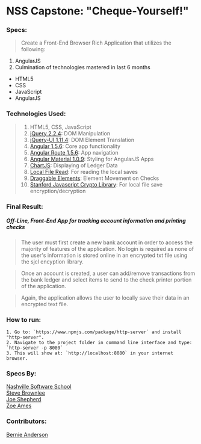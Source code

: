 # NSS Capstone: "Cheque-Yourself!"

### Specs:
> Create a Front-End Browser Rich Application that utilizes the following:

1. AngularJS
1. Culmination of technologies mastered in last 6 months
 * HTML5
 * CSS
 * JavaScript
 * AngularJS

### Technologies Used:
> 1. HTML5, CSS, JavaScript
> 2. [jQuery 2.2.4](https://jquery.com/): DOM Manipulation
> 3. [jQuery-UI 1.11.4](https://angularjs.org/): DOM Element Translation
> 4. [Angular 1.5.6](https://angularjs.org/): Core app functionality
> 5. [Angular Route 1.5.6](https://docs.angularjs.org/api/ngRoute): App navigation
> 6. [Angular Material 1.0.9](https://material.angularjs.org/latest/): Styling for AngularJS Apps
> 7. [ChartJS](http://www.chartjs.org/): Displaying of Ledger Data
> 8. [Local File Read](http://jsfiddle.net/alexsuch/6aG4x/535/): For reading the local saves
> 9. [Draggable Elements](https://siongui.github.io/2013/04/04/angularjs-draggable-movable-element/): Element Movement on Checks
> 10. [Stanford Javascript Crypto Library](https://crypto.stanford.edu/sjcl/): For local file save encryption/decryption 

### Final Result:
##### Off-Line, Front-End App for tracking account information and printing checks
> The user must first create a new bank account in order to access the majority of features of the application. No login is required as none of the user's information is stored online in an encrypted txt file using the sjcl encyption library.
 
> Once an account is created, a user can add/remove transactions from the bank ledger and select items to send to the check printer portion of the application.

> Again, the application allows the user to locally save their data in an encrypted text file.


### How to run:
```
1. Go to: `https://www.npmjs.com/package/http-server` and install "http-server".  
2. Navigate to the project folder in command line interface and type: `http-server -p 8080`  
3. This will show at: `http://localhost:8080` in your internet browser.  
```

### Specs By:
[Nashville Software School](https://github.com/nashville-software-school)  
[Steve Brownlee](https://github.com/chortlehoort)  
[Joe Shepherd](https://github.com/JoeShep)  
[Zoe Ames](https://github.com/zoeames)  

### Contributors:
[Bernie Anderson](https://github.com/bernardanderson)  


